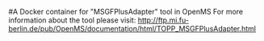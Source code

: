 #A Docker container for "MSGFPlusAdapter" tool in OpenMS
For more information about the tool please visit:
http://ftp.mi.fu-berlin.de/pub/OpenMS/documentation/html/TOPP_MSGFPlusAdapter.html
